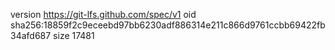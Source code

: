 version https://git-lfs.github.com/spec/v1
oid sha256:18859f2c9eceebd97bb6230adf886314e211c866d9761ccbb69422fb34afd687
size 17481
